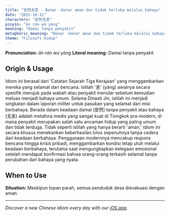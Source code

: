 ```yaml
---
title: "安然无恙 - Benar -benar aman dan tidak terluka melalui bahaya"
date: "2025-10-31"
characters: "安然无恙"
pinyin: "ān rán wú yàng"
meaning: "Damai tanpa penyakit"
metaphoric_meaning: "Benar -benar aman dan tidak terluka melalui bahaya"
theme: "Filosofi Hidup"
---
```


**Pronunciation:** *ān rán wú yàng*
**Literal meaning:** Damai tanpa penyakit

## Origin & Usage

Idiom ini berasal dari 'Catatan Sejarah Tiga Kerajaan' yang menggambarkan mereka yang selamat dari bencana. Istilah '恙' (yàng) awalnya secara spesifik merujuk pada wabah atau penyakit menular sebelum kemudian meluas menjadi bahaya umum. Selama Dinasti Jin, istilah ini menjadi singkatan dalam laporan militer untuk pasukan yang selamat dari misi berbahaya. Berada dalam keadaan damai (安然) tanpa penyakit atau bahaya (无恙) adalah metafora medis yang sangat kuat di Tiongkok pra-modern, di mana penyakit merupakan salah satu ancaman hidup yang paling umum dan tidak terduga. Tidak seperti istilah yang hanya berarti 'aman,' idiom ini secara khusus menekankan keberhasilan lolos sepenuhnya tanpa cedera dari keadaan berbahaya. Penggunaan modernnya mencakup respons bencana hingga krisis pribadi, menggambarkan kondisi tetap utuh melalui keadaan berbahaya, terutama saat mengungkapkan kelegaan emosional setelah mendapat konfirmasi bahwa orang-orang terkasih selamat tanpa perubahan dari bahaya yang nyata.

## When to Use

**Situation:** Meskipun topan parah, semua penduduk desa dievakuasi dengan aman

---

*Discover a new Chinese idiom every day with our [iOS app](https://apps.apple.com/us/app/daily-chinese-idioms/id6740611324).*
